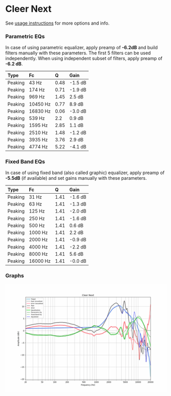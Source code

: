 # Cleer Next
See [usage instructions](https://github.com/jaakkopasanen/AutoEq#usage) for more options and info.

### Parametric EQs
In case of using parametric equalizer, apply preamp of **-6.2dB** and build filters manually
with these parameters. The first 5 filters can be used independently.
When using independent subset of filters, apply preamp of **-6.2 dB**.

| Type    | Fc       |    Q | Gain    |
|:--------|:---------|:-----|:--------|
| Peaking | 43 Hz    | 0.48 | -1.5 dB |
| Peaking | 174 Hz   | 0.71 | -1.9 dB |
| Peaking | 969 Hz   | 1.45 | 2.5 dB  |
| Peaking | 10450 Hz | 0.77 | 8.9 dB  |
| Peaking | 16830 Hz | 0.06 | -3.0 dB |
| Peaking | 539 Hz   | 2.2  | 0.9 dB  |
| Peaking | 1595 Hz  | 2.85 | 1.1 dB  |
| Peaking | 2510 Hz  | 1.48 | -1.2 dB |
| Peaking | 3935 Hz  | 3.76 | 2.9 dB  |
| Peaking | 4774 Hz  | 5.22 | -4.1 dB |

### Fixed Band EQs
In case of using fixed band (also called graphic) equalizer, apply preamp of **-5.5dB**
(if available) and set gains manually with these parameters.

| Type    | Fc       |    Q | Gain    |
|:--------|:---------|:-----|:--------|
| Peaking | 31 Hz    | 1.41 | -1.6 dB |
| Peaking | 63 Hz    | 1.41 | -1.3 dB |
| Peaking | 125 Hz   | 1.41 | -2.0 dB |
| Peaking | 250 Hz   | 1.41 | -1.6 dB |
| Peaking | 500 Hz   | 1.41 | 0.6 dB  |
| Peaking | 1000 Hz  | 1.41 | 2.2 dB  |
| Peaking | 2000 Hz  | 1.41 | -0.9 dB |
| Peaking | 4000 Hz  | 1.41 | -2.2 dB |
| Peaking | 8000 Hz  | 1.41 | 5.6 dB  |
| Peaking | 16000 Hz | 1.41 | -0.0 dB |

### Graphs
![](./Cleer%20Next.png)